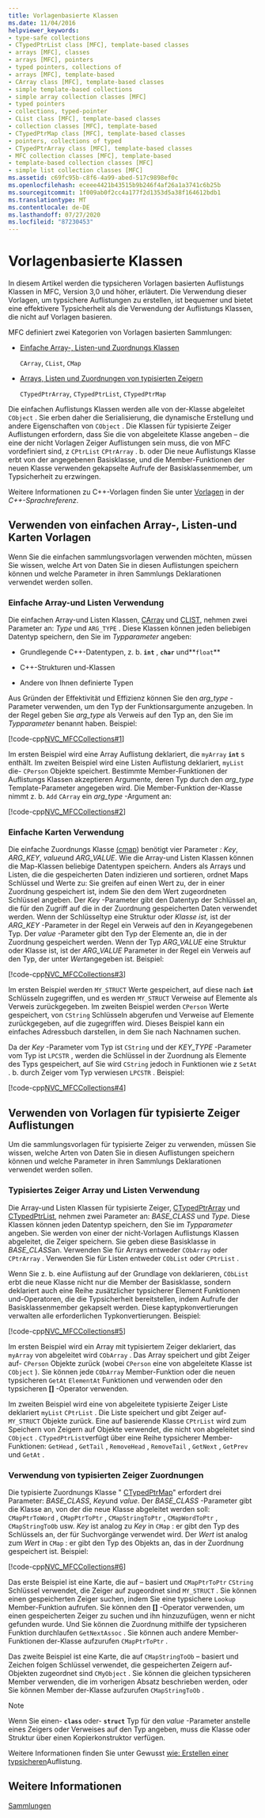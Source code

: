 ```yaml
---
title: Vorlagenbasierte Klassen
ms.date: 11/04/2016
helpviewer_keywords:
- type-safe collections
- CTypedPtrList class [MFC], template-based classes
- arrays [MFC], classes
- arrays [MFC], pointers
- typed pointers, collections of
- arrays [MFC], template-based
- CArray class [MFC], template-based classes
- simple template-based collections
- simple array collection classes [MFC]
- typed pointers
- collections, typed-pointer
- CList class [MFC], template-based classes
- collection classes [MFC], template-based
- CTypedPtrMap class [MFC], template-based classes
- pointers, collections of typed
- CTypedPtrArray class [MFC], template-based classes
- MFC collection classes [MFC], template-based
- template-based collection classes [MFC]
- simple list collection classes [MFC]
ms.assetid: c69fc95b-c8f6-4a99-abed-517c9898ef0c
ms.openlocfilehash: eceee4421b43515b9b246f4af26a1a3741c6b25b
ms.sourcegitcommit: 1f009ab0f2cc4a177f2d1353d5a38f164612bdb1
ms.translationtype: MT
ms.contentlocale: de-DE
ms.lasthandoff: 07/27/2020
ms.locfileid: "87230453"
---
```

# <a name="template-based-classes"></a>Vorlagenbasierte Klassen

In diesem Artikel werden die typsicheren Vorlagen basierten Auflistungs Klassen in MFC, Version 3,0 und höher, erläutert. Die Verwendung dieser Vorlagen, um typsichere Auflistungen zu erstellen, ist bequemer und bietet eine effektivere Typsicherheit als die Verwendung der Auflistungs Klassen, die nicht auf Vorlagen basieren.

MFC definiert zwei Kategorien von Vorlagen basierten Sammlungen:

- [Einfache Array-, Listen-und Zuordnungs Klassen](#_core_using_simple_array.2c_.list.2c_.and_map_templates)

   `CArray`, `CList`, `CMap`

- [Arrays, Listen und Zuordnungen von typisierten Zeigern](#_core_using_typed.2d.pointer_collection_templates)

   `CTypedPtrArray`, `CTypedPtrList`, `CTypedPtrMap`

Die einfachen Auflistungs Klassen werden alle von der-Klasse abgeleitet `CObject` . Sie erben daher die Serialisierung, die dynamische Erstellung und andere Eigenschaften von `CObject` . Die Klassen für typisierte Zeiger Auflistungen erfordern, dass Sie die von abgeleitete Klasse angeben – die eine der nicht Vorlagen Zeiger Auflistungen sein muss, die von MFC vordefiniert sind, z `CPtrList` `CPtrArray` . b. oder Die neue Auflistungs Klasse erbt von der angegebenen Basisklasse, und die Member-Funktionen der neuen Klasse verwenden gekapselte Aufrufe der Basisklassenmember, um Typsicherheit zu erzwingen.

Weitere Informationen zu C++-Vorlagen finden Sie unter [Vorlagen](../cpp/templates-cpp.md) in der *C++-Sprachreferenz*.

## <a name="using-simple-array-list-and-map-templates"></a><a name="_core_using_simple_array.2c_.list.2c_.and_map_templates"></a>Verwenden von einfachen Array-, Listen-und Karten Vorlagen

Wenn Sie die einfachen sammlungsvorlagen verwenden möchten, müssen Sie wissen, welche Art von Daten Sie in diesen Auflistungen speichern können und welche Parameter in ihren Sammlungs Deklarationen verwendet werden sollen.

### <a name="simple-array-and-list-usage"></a><a name="_core_simple_array_and_list_usage"></a>Einfache Array-und Listen Verwendung

Die einfachen Array-und Listen Klassen, [CArray](../mfc/reference/carray-class.md) und [CLIST](../mfc/reference/clist-class.md), nehmen zwei Parameter an: *Type* und `ARG_TYPE` . Diese Klassen können jeden beliebigen Datentyp speichern, den Sie im *Typparameter* angeben:

- Grundlegende C++-Datentypen, z. b. **`int`** , **`char`** und**`float`**

- C++-Strukturen und-Klassen

- Andere von Ihnen definierte Typen

Aus Gründen der Effektivität und Effizienz können Sie den *arg_type* -Parameter verwenden, um den Typ der Funktionsargumente anzugeben. In der Regel geben Sie *arg_type* als Verweis auf den Typ an, den Sie im *Typparameter* benannt haben. Beispiel:

[!code-cpp[NVC_MFCCollections#1](../mfc/codesnippet/cpp/template-based-classes_1.cpp)]

Im ersten Beispiel wird eine Array Auflistung deklariert, die `myArray` **`int`** s enthält. Im zweiten Beispiel wird eine Listen Auflistung deklariert, `myList` die- `CPerson` Objekte speichert. Bestimmte Member-Funktionen der Auflistungs Klassen akzeptieren Argumente, deren Typ durch den *arg_type* Template-Parameter angegeben wird. Die Member-Funktion der-Klasse nimmt z. b. `Add` `CArray` ein *arg_type* -Argument an:

[!code-cpp[NVC_MFCCollections#2](../mfc/codesnippet/cpp/template-based-classes_2.cpp)]

### <a name="simple-map-usage"></a><a name="_core_simple_map_usage"></a>Einfache Karten Verwendung

Die einfache Zuordnungs Klasse [(cmap](../mfc/reference/cmap-class.md)) benötigt vier Parameter *: Key*, *ARG_KEY*, *value*und *ARG_VALUE*. Wie die Array-und Listen Klassen können die Map-Klassen beliebige Datentypen speichern. Anders als Arrays und Listen, die die gespeicherten Daten indizieren und sortieren, ordnet Maps Schlüssel und Werte zu: Sie greifen auf einen Wert zu, der in einer Zuordnung gespeichert ist, indem Sie den dem Wert zugeordneten Schlüssel angeben. Der *Key* -Parameter gibt den Datentyp der Schlüssel an, die für den Zugriff auf die in der Zuordnung gespeicherten Daten verwendet werden. Wenn der Schlüsseltyp eine Struktur oder *Klasse ist,* ist der *ARG_KEY* -Parameter in der Regel ein Verweis auf den in *Key*angegebenen Typ. Der *value* -Parameter gibt den Typ der Elemente an, die in der Zuordnung gespeichert werden. Wenn der Typ *ARG_VALUE* eine Struktur oder Klasse ist, ist der *ARG_VALUE* Parameter in der Regel ein Verweis auf den Typ, der unter *Wert*angegeben ist. Beispiel:

[!code-cpp[NVC_MFCCollections#3](../mfc/codesnippet/cpp/template-based-classes_3.cpp)]

Im ersten Beispiel werden `MY_STRUCT` Werte gespeichert, auf diese nach **`int`** Schlüsseln zugegriffen, und es werden `MY_STRUCT` Verweise auf Elemente als Verweis zurückgegeben. Im zweiten Beispiel werden `CPerson` Werte gespeichert, von `CString` Schlüsseln abgerufen und Verweise auf Elemente zurückgegeben, auf die zugegriffen wird. Dieses Beispiel kann ein einfaches Adressbuch darstellen, in dem Sie nach Nachnamen suchen.

Da der *Key* -Parameter vom Typ ist `CString` und der *KEY_TYPE* -Parameter vom Typ ist `LPCSTR` , werden die Schlüssel in der Zuordnung als Elemente des Typs gespeichert, auf Sie wird `CString` jedoch in Funktionen wie z `SetAt` . b. durch Zeiger vom Typ verwiesen `LPCSTR` . Beispiel:

[!code-cpp[NVC_MFCCollections#4](../mfc/codesnippet/cpp/template-based-classes_4.cpp)]

## <a name="using-typed-pointer-collection-templates"></a><a name="_core_using_typed.2d.pointer_collection_templates"></a>Verwenden von Vorlagen für typisierte Zeiger Auflistungen

Um die sammlungsvorlagen für typisierte Zeiger zu verwenden, müssen Sie wissen, welche Arten von Daten Sie in diesen Auflistungen speichern können und welche Parameter in ihren Sammlungs Deklarationen verwendet werden sollen.

### <a name="typed-pointer-array-and-list-usage"></a><a name="_core_typed.2d.pointer_array_and_list_usage"></a>Typisiertes Zeiger Array und Listen Verwendung

Die Array-und Listen Klassen für typisierte Zeiger, [CTypedPtrArray](../mfc/reference/ctypedptrarray-class.md) und [CTypedPtrList](../mfc/reference/ctypedptrlist-class.md), nehmen zwei Parameter an: *BASE_CLASS* und *Type*. Diese Klassen können jeden Datentyp speichern, den Sie im *Typparameter* angeben. Sie werden von einer der nicht-Vorlagen Auflistungs Klassen abgeleitet, die Zeiger speichern. Sie geben diese Basisklasse in *BASE_CLASS*an. Verwenden Sie für Arrays entweder `CObArray` oder `CPtrArray` . Verwenden Sie für Listen entweder `CObList` oder `CPtrList` .

Wenn Sie z. b. eine Auflistung auf der Grundlage von deklarieren, `CObList` erbt die neue Klasse nicht nur die Member der Basisklasse, sondern deklariert auch eine Reihe zusätzlicher typsicherer Element Funktionen und-Operatoren, die die Typsicherheit bereitstellen, indem Aufrufe der Basisklassenmember gekapselt werden. Diese kaptypkonvertierungen verwalten alle erforderlichen Typkonvertierungen. Beispiel:

[!code-cpp[NVC_MFCCollections#5](../mfc/codesnippet/cpp/template-based-classes_5.cpp)]

Im ersten Beispiel wird ein Array mit typisiertem Zeiger deklariert, das `myArray` von abgeleitet wird `CObArray` . Das Array speichert und gibt Zeiger auf- `CPerson` Objekte zurück (wobei `CPerson` eine von abgeleitete Klasse ist `CObject` ). Sie können jede `CObArray` Member-Funktion oder die neuen typsicheren `GetAt` `ElementAt` Funktionen und verwenden oder den typsicheren **[]** -Operator verwenden.

Im zweiten Beispiel wird eine von abgeleitete typisierte Zeiger Liste deklariert `myList` `CPtrList` . Die Liste speichert und gibt Zeiger auf- `MY_STRUCT` Objekte zurück. Eine auf basierende Klasse `CPtrList` wird zum Speichern von Zeigern auf Objekte verwendet, die nicht von abgeleitet sind `CObject` . `CTypedPtrList`verfügt über eine Reihe typsicherer Member-Funktionen: `GetHead` , `GetTail` , `RemoveHead` , `RemoveTail` , `GetNext` , `GetPrev` und `GetAt` .

### <a name="typed-pointer-map-usage"></a><a name="_core_typed.2d.pointer_map_usage"></a>Verwendung von typisierten Zeiger Zuordnungen

Die typisierte Zuordnungs Klasse " [CTypedPtrMap](../mfc/reference/ctypedptrmap-class.md)" erfordert drei Parameter: *BASE_CLASS*, *Key*und *value*. Der *BASE_CLASS* -Parameter gibt die Klasse an, von der die neue Klasse abgeleitet werden soll: `CMapPtrToWord` , `CMapPtrToPtr` , `CMapStringToPtr` , `CMapWordToPtr` , `CMapStringToOb` usw. *Key* ist analog zu *Key* in `CMap` : er gibt den Typ des Schlüssels an, der für Suchvorgänge verwendet wird. Der *Wert* ist analog zum *Wert* in `CMap` : er gibt den Typ des Objekts an, das in der Zuordnung gespeichert ist. Beispiel:

[!code-cpp[NVC_MFCCollections#6](../mfc/codesnippet/cpp/template-based-classes_6.cpp)]

Das erste Beispiel ist eine Karte, die auf – basiert und `CMapPtrToPtr` `CString` Schlüssel verwendet, die Zeiger auf zugeordnet sind `MY_STRUCT` . Sie können einen gespeicherten Zeiger suchen, indem Sie eine typsichere `Lookup` Member-Funktion aufrufen. Sie können den **[]** -Operator verwenden, um einen gespeicherten Zeiger zu suchen und ihn hinzuzufügen, wenn er nicht gefunden wurde. Und Sie können die Zuordnung mithilfe der typsicheren Funktion durchlaufen `GetNextAssoc` . Sie können auch andere Member-Funktionen der-Klasse aufzurufen `CMapPtrToPtr` .

Das zweite Beispiel ist eine Karte, die auf `CMapStringToOb` – basiert und Zeichen folgen Schlüssel verwendet, die gespeicherten Zeigern auf-Objekten zugeordnet sind `CMyObject` . Sie können die gleichen typsicheren Member verwenden, die im vorherigen Absatz beschrieben werden, oder Sie können Member der-Klasse aufzurufen `CMapStringToOb` .

> [!NOTE]
> Wenn Sie einen- **`class`** oder- **`struct`** Typ für den *value* -Parameter anstelle eines Zeigers oder Verweises auf den Typ angeben, muss die Klasse oder Struktur über einen Kopierkonstruktor verfügen.

Weitere Informationen finden Sie unter Gewusst [wie: Erstellen einer typsicheren](../mfc/how-to-make-a-type-safe-collection.md)Auflistung.

## <a name="see-also"></a>Weitere Informationen

[Sammlungen](../mfc/collections.md)
